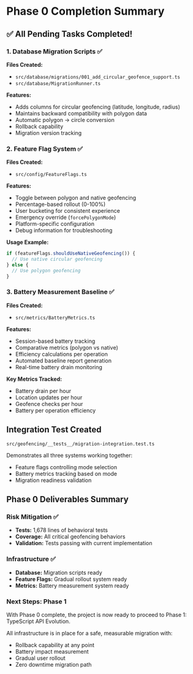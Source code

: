 # Phase 0 Completion Summary

## ✅ All Pending Tasks Completed!

### 1. Database Migration Scripts ✅
**Files Created:**
- `src/database/migrations/001_add_circular_geofence_support.ts`
- `src/database/MigrationRunner.ts`

**Features:**
- Adds columns for circular geofencing (latitude, longitude, radius)
- Maintains backward compatibility with polygon data
- Automatic polygon → circle conversion
- Rollback capability
- Migration version tracking

### 2. Feature Flag System ✅
**Files Created:**
- `src/config/FeatureFlags.ts`

**Features:**
- Toggle between polygon and native geofencing
- Percentage-based rollout (0-100%)
- User bucketing for consistent experience
- Emergency override (`forcePolygonMode`)
- Platform-specific configuration
- Debug information for troubleshooting

**Usage Example:**
```typescript
if (featureFlags.shouldUseNativeGeofencing()) {
  // Use native circular geofencing
} else {
  // Use polygon geofencing
}
```

### 3. Battery Measurement Baseline ✅
**Files Created:**
- `src/metrics/BatteryMetrics.ts`

**Features:**
- Session-based battery tracking
- Comparative metrics (polygon vs native)
- Efficiency calculations per operation
- Automated baseline report generation
- Real-time battery drain monitoring

**Key Metrics Tracked:**
- Battery drain per hour
- Location updates per hour
- Geofence checks per hour
- Battery per operation efficiency

## Integration Test Created
`src/geofencing/__tests__/migration-integration.test.ts`

Demonstrates all three systems working together:
- Feature flags controlling mode selection
- Battery metrics tracking based on mode
- Migration readiness validation

## Phase 0 Deliverables Summary

### Risk Mitigation ✅
- **Tests:** 1,678 lines of behavioral tests
- **Coverage:** All critical geofencing behaviors
- **Validation:** Tests passing with current implementation

### Infrastructure ✅
- **Database:** Migration scripts ready
- **Feature Flags:** Gradual rollout system ready
- **Metrics:** Battery measurement system ready

### Next Steps: Phase 1
With Phase 0 complete, the project is now ready to proceed to Phase 1: TypeScript API Evolution.

All infrastructure is in place for a safe, measurable migration with:
- Rollback capability at any point
- Battery impact measurement
- Gradual user rollout
- Zero downtime migration path